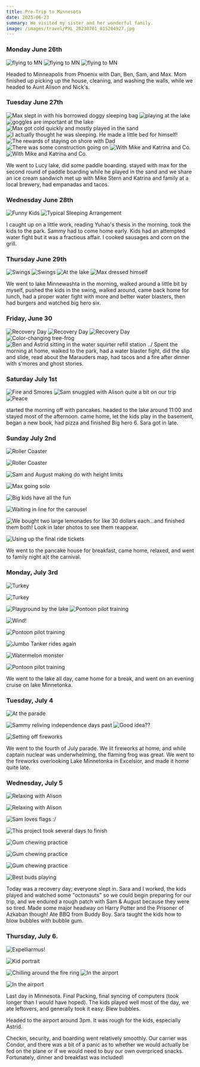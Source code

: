 ```yaml
---
title: Pre-Trip to Minnesota
date: 2023-06-23
summary: We visited my sister and her wonderful family.
image: /images/travel/PXL_20230701_015204927.jpg
---
```


<!-- ## Minnesota -->

### Monday June 26th

![flying to MN](/images/travel/PXL_20230626_201001624.MP.jpg)
![flying to MN](/images/travel/PXL_20230626_201005909.MP.jpg)
![flying to MN](/images/travel/PXL_20230626_201013478.jpg)

Headed to Minneapolis from Phoenix with Dan, Ben, Sam, and Max.  Mom finished up picking up the house, cleaning, and washing the walls, while we headed to Aunt Alison and Nick's.

### Tuesday June 27th

![Max slept in with his borrowed doggy sleeping bag](/images/travel/PXL_20230627_123851879.jpg)
![playing at the lake](/images/travel/PXL_20230627_192757170.MP.jpg)
![goggles are important at the lake](/images/travel/PXL_20230627_192809797.jpg)
![Max got cold quickly and mostly played in the sand](/images/travel/PXL_20230627_195342823.jpg)
![I actually thought he was sleeping.  He made a little bed for himself!](/images/travel/PXL_20230627_195838294.MP.jpg)
![The rewards of staying on shore with Dad](/images/travel/PXL_20230627_202151114.MP.jpg)
![There was some construction going on](/images/travel/PXL_20230627_212358337.MP.jpg)
![With Mike and Katrina and Co.](/images/travel/PXL_20230627_231953995.jpg)
![With Mike and Katrina and Co.](/images/travel/PXL_20230627_232003085.jpg)

We went to Lucy lake, did some paddle boarding.  stayed with max for the second round of paddle boarding while he played in the sand and we share an ice cream sandwich  met up with Mike Stern and Katrina and family at a local brewery, had empanadas and tacos.

### Wednesday June 28th

![Funny Kids](/images/travel/PXL_20230628_002927536.MP.jpg)
![Typical Sleeping Arrangement](/images/travel/PXL_20230628_041507364.jpg)

I caught up on a little work, reading Yuhao's thesis in the morning. took the kids to the park. Sammy had to come home early. Kids had an attempted water fight but it was a fractious affair.  I cooked sausages and corn on the grill.

### Thursday June 29th

![Swings](/images/travel/PXL_20230629_151742499.jpg)
![Swings](/images/travel/PXL_20230629_151753292.MP.jpg)
![At the lake](/images/travel/PXL_20230629_161227092.jpg)
![Max dressed himself](/images/travel/PXL_20230629_200715705.jpg)

We went to lake Minnewashta in the morning, walked around a little bit by myself, pushed the kids in the swing, walked around, came back home for lunch, had a proper water fight with more and better water blasters, then had burgers and watched big hero six.

### Friday, June 30

![Recovery Day](/images/travel/PXL_20230630_001529081.MP.jpg)
![Recovery Day](/images/travel/PXL_20230630_001533948.jpg)
![Recovery Day](/images/travel/PXL_20230630_140255671.jpg)
![Color-changing tree-frog](/images/travel/PXL_20230630_184052954.jpg)
![Ben and Astrid sitting in the water squirter refill station](/images/travel/PXL_20230630_224202390.jpg)
../
Spent the morning at home, walked to the park, had a water blaster fight, did the slip and slide, read about the Marauders map, had tacos and a fire after dinner with s'mores and ghost stories.

### Saturday July 1st

![Fire and Smores](/images/travel/PXL_20230701_015204927.jpg)
![Sam snuggled with Alison quite a bit on our trip](/images/travel/PXL_20230701_023824389.jpg)
![Peace](/images/travel/IMG-20230701-WA0001.jpg)

started the morning off with pancakes. headed to the lake around 11:00 and stayed most of the afternoon.  came home, let the kids play in the basement, began a new book, had pizza and finished Big hero 6.  Sara got in late.

### Sunday July 2nd

![Roller Coaster](/images/travel/PXL_20230702_213933518.jpg) 

![Roller Coaster](/images/travel/PXL_20230702_214049797.jpg) 

![Sam and August making do with height limits](/images/travel/PXL_20230702_215040320.jpg) 

![Max going solo](/images/travel/PXL_20230702_215914908.jpg) 

![Big kids have all the fun](/images/travel/PXL_20230702_220506646.PORTRAIT.jpg) 

![Waiting in line for the carousel](/images/travel/PXL_20230702_221038179.MP.jpg) 

![We bought two large lemonades for like 30 dollars each...and finished them both!  Look in later photos to see them reappear.](/images/travel/PXL_20230702_230138632.jpg) 

![Using up the final ride tickets](/images/travel/PXL_20230702_232805189.jpg)

We went to the pancake house for breakfast, came home, relaxed, and went to family night a)t the carnival.

### Monday, July 3rd


![Turkey](/images/travel/PXL_20230703_130139774.jpg) 

![Turkey](/images/travel/PXL_20230703_130154323.PORTRAIT.ORIGINAL.jpg) 

![Playground by the lake](/images/travel/PXL_20230703_183922822.jpg)
![Pontoon pilot training](/images/travel/PXL_20230704_010056582.PORTRAIT.jpg) 

![Wind!](/images/travel/PXL_20230704_010235437.PORTRAIT.jpg) 

![Pontoon pilot training](/images/travel/PXL_20230704_010413244.PORTRAIT.jpg) 

![Jumbo Tanker rides again](/images/travel/IMG-20230703-WA0011.jpg) 

![Watermelon monster](/images/travel/IMG-20230703-WA0057.jpg) 

![Pontoon pilot training](/images/travel/PXL_20230704_010959872.PORTRAIT.jpg) 

We went to the lake all day, came home for a break, and went on an evening cruise on lake Minnetonka.

### Tuesday, July 4

![At the parade](/images/travel/PXL_20230704_194615223.jpg) 

![Sammy reliving independence days past](/images/travel/PXL_20230704_212827207.MP.jpg)
![Good idea??](/images/travel/PXL_20230705_011149990.MP.jpg) 

![Setting off fireworks](/images/travel/PXL_20230705_012008453.jpg) 

We went to the fourth of July parade.  We lit fireworks at home, and while captain nuclear was underwhelming, the flaming frog was great.  We went to the fireworks overlooking Lake Minnetonka in Excelsior, and made it home quite late.

### Wednesday, July 5


![Relaxing with Alison](/images/travel/PXL_20230705_125159023.jpg) 

![Relaxing with Alison](/images/travel/PXL_20230705_130103441.jpg) 

![Sam loves flags :/](/images/travel/PXL_20230705_130417134.MP.jpg) 

![This project took several days to finish](/images/travel/PXL_20230705_142732761.jpg) 

![Gum chewing practice](/images/travel/PXL_20230705_212728393.MP.jpg) 

![Gum chewing practice](/images/travel/PXL_20230705_212755442.jpg) 

![Gum chewing practice](/images/travel/PXL_20230705_212806455.MP.jpg) 

![Best buds playing](/images/travel/PXL_20230705_214109125.jpg)

Today was a recovery day; everyone slept in.  Sara and I worked, the kids played and watched some "octonauts" so we could begin preparing for our trip, and we endured a rough patch with Sam & August because they were so tired.  Made some major headway on Harry Potter and the Prisoner of Azkaban though!  Ate BBQ from Buddy Boy.  Sara taught the kids how to blow bubbles with bubble gum.

### Thursday, July 6.  



![Expelliarmus!](/images/travel/PXL_20230706_122140319.jpg) 

![Kid portrait](/images/travel/PXL_20230706_190337681.jpg) 

![Chilling around the fire ring](/images/travel/PXL_20230706_190448199.jpg)
![In the airport](/images/travel/PXL_20230706_210211799.MP.jpg) 

![In the airport](/images/travel/PXL_20230706_205824641.jpg)


Last day in Minnesota.  Final Packing, final syncing of computers (took longer than I would have hoped).  The kids played well most of the day, we ate leftovers, and generally took it easy.  Blew bubbles.

Headed to the airport around 3pm.  It was rough for the kids, especially Astrid.  

Checkin, security, and boarding went relatively smoothly.  Our carrier was Condor, and there was a bit of a panic as to whether we would actually be fed on the plane or if we would need to buy our own overpriced snacks.  Fortunately, dinner and breakfast was included!

